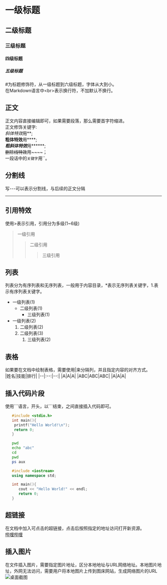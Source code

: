 # 一级标题
## 二级标题
### 三级标题
#### 四级标题
##### 五级标题

  \#为标题修饰符，从一级标题到六级标题，字体从大到小。<br>
  在Markdown语言中\<br\>表示换行符，不加默认不换行。<br>

## 正文
  正文内容直接编辑即可，如果需要段落，那么需要首字符缩进。<br>
  正文修饰关键字:<br>
  *斜体特效*用\*\*;<br>
  **粗体特效**用\*\*\*\*;<br>
  ***粗斜体特效***用\*\*\*\*\*\*;<br>
  ~~删除线特效~~用~~~~；<br>
  一段话中的`关键字`用\`\`。<br>

## 分割线
  写\-\-\-可以表示分割线，与后续的正文分隔

---

## 引用特效
  使用\>表示引用，引用分为多级(1~6级)
> 一级引用
>> 二级引用
>>> 三级引用

## 列表
  列表分为有序列表和无序列表，一般用于内容目录，\*表示无序列表关键字，1.表示有序列表关键字。

* 一级列表(1)
  * 二级列表(1)
    * 三级列表(1)
* 一级列表(2)
  1. 二级列表(2)
  2. 二级列表(3)
     1. 三级列表(2)

## 表格
  如果要在文档中绘制表格，需要使用|来分隔列，并且指定内容的对齐方式。<br>
|姓名|技能|排行|
|--|:--:|--:|
|A|A|A|
|ABC|ABC|ABC|
|A|A|A|

## 插入代码片段
使用\`\`\`语言，开头，以\`\`\`结束，之间直接插入代码即可。<br>

```c
   #include <stdio.h>
   int main(){
	printf("Hello World!\n");
	return 0;
   }
```

```bash
   pwd
   echo "abc"
   cd
   pwd
   ps aux
```

```cpp
   #include <iostream>
   using namespace std;

   int main(){
      cout << "Hello World!" << endl;
      return 0;
   }
```
## 超链接
  在文档中加入可点击的超链接，点击后按照指定的地址访问打开新资源。<br>
[哔哩哔哩](https://www.bilibili.com "点击访问")

## 插入图片
  在文件插入图片，需要指定图片地址，区分本地地址与URL网络地址。本地图片地址，外网无法访问，需要用户将本地图片上传到图床网站，生成网络图片的URL
![桌面截图](图片地址 "https://pic.imgdb.cn/item/66f958eef21886ccc0d15a6f.png")
